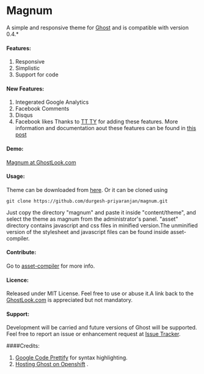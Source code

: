# Magnum

A  simple and responsive theme for [Ghost](http://github.com/tryghost/ghost/) and is compatible with version 0.4.*

#### Features:
1) Responsive
2) Simplistic
3) Support for code

#### New Features:
1) Integerated Google Analytics
2) Facebook Comments
3) Disqus
4) Facebook likes
Thanks to [TT TY](https://github.com/totty90) for adding these features. More information and documentation aout these features can be found in [this post](http://www.webdesignporto.com/ghost-blog-theme-with-facebook-comments-and-likes/)


#### Demo:
[Magnum at GhostLook.com](http://magnum.ghostlook.com/)


#### Usage:
Theme can be downloaded from [here](https://github.com/durgesh-priyaranjan/magnum/archive/master.zip). Or it can be cloned using

    git clone https://github.com/durgesh-priyaranjan/magnum.git
    
Just copy the directory "magnum" and paste it inside "content/theme", and select the theme as magnum from the administrator's panel. "asset" directory contains javascript and css files in minified version.The unminified version of the stylesheet and javascript files can be found inside asset-compiler.

#### Contribute:
Go to [asset-compiler](/asset-compiler) for more info.

#### Licence:
Released under MIT License. Feel free to use or abuse it.A link back to the [GhostLook.com](http://magnum.ghostlook.com/) is appreciated but not mandatory.

#### Support:
Development will be carried and future versions of Ghost will be supported. Feel free to report an issue or enhancement request at [Issue Tracker](https://github.com/durgesh-priyaranjan/magnum/issues). 

####Credits:
1) [Google Code Prettify](http://code.google.com/p/google-code-prettify/) for syntax highlighting.
2) [Hosting Ghost on Openshift](https://github.com/Laures/ghost-openshift-quickstart) .
